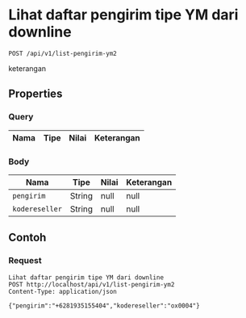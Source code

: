 # Lihat daftar pengirim tipe YM dari downline
```http
POST /api/v1/list-pengirim-ym2
```
keterangan
## Properties
### Query
Nama | Tipe | Nilai | Keterangan
--- | --- | --- | ---
### Body
Nama | Tipe | Nilai | Keterangan
--- | --- | --- | ---
<code>pengirim</code> | String | null | null
<code>kodereseller</code> | String | null | null
## Contoh
### Request
```http
Lihat daftar pengirim tipe YM dari downline
POST http://localhost/api/v1/list-pengirim-ym2
Content-Type: application/json

{"pengirim":"+6281935155404","kodereseller":"ox0004"}
```
